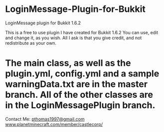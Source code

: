 LoginMessage-Plugin-for-Bukkit
==============================

LoginMessage plugin for Bukkit 1.6.2

This is a free to use plugin I have created for Bukkit 1.6.2
You can use, edit and change it, as you wish. All I ask is that you give credit, and not redistribute as your own.

The main class, as well as the plugin.yml, config.yml and a sample warningData.txt are in the master branch. All of the other classes are in the LoginMessagePlugin branch.
==============================

Contact Me:
pthomas1997@gmail.com
www.planetminecraft.com/member/castlecorp/
